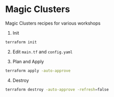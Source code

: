 # Magic Clusters
Magic Clusters recipes for various workshops

1. Init
```bash
terraform init
```

2. Edit `main.tf` and `config.yaml`

3. Plan and Apply
```bash
terraform apply -auto-approve
```

4. Destroy
```bash
terraform destroy -auto-approve -refresh=false
```
